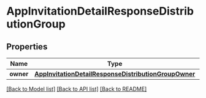 # AppInvitationDetailResponseDistributionGroup

## Properties
Name | Type | Description | Notes
------------ | ------------- | ------------- | -------------
**owner** | [**AppInvitationDetailResponseDistributionGroupOwner**](AppInvitationDetailResponseDistributionGroupOwner.md) |  | [optional] 

[[Back to Model list]](../README.md#documentation-for-models) [[Back to API list]](../README.md#documentation-for-api-endpoints) [[Back to README]](../README.md)


